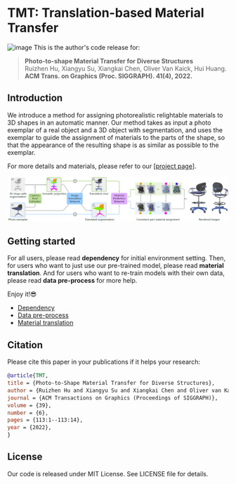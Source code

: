 # TMT: Translation-based Material Transfer
![image](https://github.com/XiangyuSu611/TMT/blob/master/docs/teaser.png)
This is the author's code release for:

> **Photo-to-shape Material Transfer for Diverse Structures**  
> Ruizhen Hu, Xiangyu Su, Xiangkai Chen, Oliver Van Kaick, Hui Huang.  
> **ACM Trans. on Graphics (Proc. SIGGRAPH). 41(4), 2022.**

##  Introduction
We introduce a method for assigning photorealistic relightable materials
to 3D shapes in an automatic manner. Our method takes as input a photo
exemplar of a real object and a 3D object with segmentation, and uses the
exemplar to guide the assignment of materials to the parts of the shape, so
that the appearance of the resulting shape is as similar as possible to the
exemplar. 

For more details and materials, please refer to our [[project page](https://vcc.tech/research/2022/TMT)].


![image](https://github.com/XiangyuSu611/TMT/blob/master/docs/overview.png)

## Getting started
For all users, please read **dependency** for initial environment setting. Then, for users who want to just use our pre-trained model, please read **material translation**. And for users who want to re-train models with their own data, please read **data pre-process** for more help. 

Enjoy it!😎

* [Dependency](url)
* [Data pre-process](url)
* [Material translation](url)

## Citation

Please cite this paper in your publications if it helps your research:

```bibtex
@article{TMT,
title = {Photo-to-Shape Material Transfer for Diverse Structures},
author = {Ruizhen Hu and Xiangyu Su and Xiangkai Chen and Oliver van Kaick and Hui Huang},
journal = {ACM Transactions on Graphics (Proceedings of SIGGRAPH)},
volume = {39},
number = {6},
pages = {113:1--113:14},
year = {2022},
}
```

## License

Our code is released under MIT License. See LICENSE file for details.